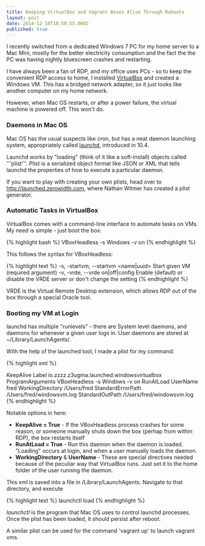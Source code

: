 ```yaml
---
title: Keeping VirtualBox and Vagrant Boxes Alive Through Reboots
layout: post
date: 2014-12-10T18:50:55.000Z
published: true
---
```

I recently switched from a dedicated Windows 7 PC for my home server to a Mac Mini, mostly for the better electricity consumption and the fact the the PC was having nightly bluescreen crashes and restarting.

I have always been a fan of RDP, and my office uses PCs - so to keep the convenient RDP access to home, I installed [VirtualBox](www.virtualbox.org) and created a Windows VM. This has a bridged network adapter, so it just looks like another computer on my home network.

However, when Mac OS restarts, or after a power failure, the virtual machine is powered off. This won't do.

### Daemons in Mac OS

Mac OS has the usual suspects like cron, but has a neat daemon launching system, appropriately called [launchd](https://developer.apple.com/library/mac/documentation/MacOSX/Conceptual/BPSystemStartup/Chapters/CreatingLaunchdJobs.html), introduced in 10.4.

Launchd works by "loading" (think of it like a soft-install) objects called '''plist'''. Plist is a serialized object format like JSON or XML that tells launchd the properties of how to execute a particular daemon.

If you want to play with creating your own plists, head over to <http://launched.zerowidth.com>, where Nathan Witmer has created a plist generator.

### Automatic Tasks in VirtualBox

VirtualBox comes with a command-line interface to automate tasks on VMs. My need is simple - just boot the box:

{% highlight bash %} VBoxHeadless -s Windows -v on
{% endhighlight %}

This follows the syntax for VBoxHeadless:

{% highlight text %}   -s, -startvm, --startvm <name|uuid>   Start given VM (required argument)
  -v, -vrde, --vrde on|off|config       Enable (default) or disable the VRDE server or don't change the setting
{% endhighlight %}

VRDE is the Virtual Remote Desktop extension, which allows RDP out of the box through a special Oracle tool.

### Booting my VM at Login

launchd has multiple "runlevels" - there are System level daemons, and daemons for whenever a given user logs in. User daemons are stored at ~/Library/LaunchAgents/.

With the help of the launched tool, I made a plist for my command:

{% highlight xml %}

<?xml version="1.0" encoding="UTF-8"?>

<!DOCTYPE plist PUBLIC "-//Apple Computer//DTD PLIST 1.0//EN" "http://www.apple.com/DTDs/PropertyList-1.0.dtd">

<plist version="1.0">
<dict>
	<key>KeepAlive</key>
    	<true/>
	<key>Label</key>
	<string>io.zzzz.z3ugma.launched.windowsvirtualbox</string>
	<key>ProgramArguments</key>
	<array>
		<string>VBoxHeadless</string>
		<string>-s</string>
		<string>Windows</string>
		<string>-v</string>
		<string>on</string>
	</array>
	<key>RunAtLoad</key>
	<true/>
	<key>UserName</key>
	<string>fred</string>
	<key>WorkingDirectory</key>
	<string>/Users/fred</string>
	<key>StandardErrorPath</key>
    	<string>/Users/fred/windowsvm.log</string>
    	<key>StandardOutPath</key>
    	<string>/Users/fred/windowsvm.log</string>
</dict>
</plist>
{% endhighlight %}

Notable options in here:

* **KeepAlive = True** - If the VBoxHeadless process crashes for some reason, or someone manually shuts down the box (perhap from within RDP), the box restarts itself
* **RunAtLoad = True** - Run this daemon when the daemon is loaded. "Loading" occurs at login, and when a user manually loads the daemon.
* **WorkingDirectory** & **UserName** - These are special directives needed because of the peculiar way that VirtualBox runs. Just set it to the home folder of the user running the daemon.

This xml is saved into a file in /Library/LaunchAgents. Navigate to that directory, and execute

{% highlight text %} launchctl load <name of plist> {% endhighlight %}

*launchctl* is the program that Mac OS uses to control launchd processes. Once the plist has been loaded, it should persist after reboot.

A similar plist can be used for the command 'vagrant up' to launch vagrant vms.
